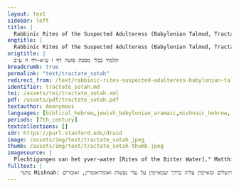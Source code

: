 ```yaml
---
layout: text
sidebar: left
title: |
  Rabbinic Rites of the Suspected Adulteress (Babylonian Talmud, Tractate Sotah, 7a-8b) | תלמוד בבלי מסכת סוטה דף ז ע׳׳א–דף ח ע׳׳ב
engtitle: |
  Rabbinic Rites of the Suspected Adulteress (Babylonian Talmud, Tractate Sotah, 7a-8b)
origtitle: |
  תלמוד בבלי מסכת סוטה דף ז ע׳׳א–דף ח ע׳׳ב
breadcrumb: true
permalink: "text/tractate_sotah"
redirect_from: /text/rabbinic-rites-suspected-adulteress-babylonian-talmud-tractate-sotah-7a-8b
identifier: tractate_sotah.md
tei: /assets/tei/tractate_sotah.xml
pdf: /assets/pdf/tractate_sotah.pdf
textauthor: Anonymous
languages: [biblical_hebrew,jewish_babylonian_aramaic,mishnaic_hebrew, middle_east]
periods: [7th_century]
textcollections: []
sdr: https://purl.stanford.edu/druid 
image: /assets/img/text/tractate_sotah.jpeg
thumb: /assets/img/text/tractate_sotah-thumb.jpeg
imagesource: |
  Plechtigungen van het yver-water [Rites of the Bitter Water]," Matthijs Pool (Amsterdam, 1686-1727), Engraving, Rijksmuseum, Gift of J.A. Saurel, The Hague, 1916. [Public Domain]
fulltext: |
    מתני׳ Mishnah: מתני׳ היו מעלין אותה לבית דין הגדול שבירושלים ומאיימין עליה כדרך שמאיימין על עדי נפשות ואומרואומרין, ואומרים (Liss 1977: 66-67, nn. 67-69).לה בתי הרבה יין עושה הרבה שחוק עושה הרבה ילדות עושה הרבה שכנים הרעים עושין עשיאל תעשי לשמו, עשי למען שמו (Liss 1977: 67, nn. 81-82).לשמו הגדול שנכתב בקדושה שלא ימחה על המים Mishnah: They would take her up to the High Court in Jerusalem and admonish her in the same way that they admonish witnesses in capital cases. And heTannaitic sources differ on whether "he" refers to the priest (Sifre Numbers 12) or a member of the court (Rabbi Yosi bar Ḥaninah, folio 7b below, may take either position.) Medieval witnesses (Meiri, Maimonides) have the plural ("they say"), clearly referring to the court, as do generally good Mishnah mss. (Parma, Kaufmann; the latter might be corrected to that reading.)says to her, “My daughter, much wine, much levity, much childishness, and many bad neighbors cause [sin]. Cause [rather] this [confession] forThe reading in the majority of mss., also reflected in a different formulation of Sifre Numbers, is "Do not cause his great name..." Other mss. read "…for the sake of His great name." The printers have conflated the two readings.His great Name, written in holiness, that it may not be blotted out by the waters.” ואומר לפניה דברים שאינם כדישאינה כדאי (Liss 1977: 68, nn. 86 and 92). לשומען היא וכל משפחת בית אביה And he tells her of things that one Rashi and most mss.: "she should not hear." Rashi comments that she is not permitted to hear the sins of the patriarchs [Mishnah, tractate Megillah 4:10: the sin of Reuben may be "recited but not translated in public"] but this case is an exception, as it may elicit her confession (like Judah and Reuben, who "confessed and were not ashamed"–see 7b below.) Meiri adds that the patriarchs' sins and confessions will overwhelm even the most intransigent sotah–even if she is surrounded by the supportive presence of "her father's house." Meiri therefore interprets the Mishnah as "things that she cannot [bear to] hear," rather than simply "she should not hear."should not hear, [neither she] nor any relation of her father’s house. אם אמרה טמאה אני שוברת כתובתה ויוצאת ואם אמרה טהורה אני מעלין אותה לשער המזרחלשערי המזרח, לשערי מזרח (Liss 1977: 69, nn. 100-101).שעל פתח שער נקנור ששם משקין את הסוטות ומטהרין את היולדות ומטהרין את המצורעין If she said, “I am defiled,” she writes a receipt for her marriage-contract and she is released. But if she said, “I am pure,” they take her up to the Eastern Gate,Many witnesses and parallels read: "Eastern gates." Rashi reads "Eastern gate" and comments that this is the outer gate from which one entered the Temple Mount–not the Niqanor or "upper" gate, which he places between the women's courtyard and the courtyard of Israelites. Most other commentators read the Eastern and Niqanor gates as identical, as does Rashi himself in his commentary to Numbers (5:18). This contradiction may arise from Rashi's reading of this Mishnah in the Gemara (bottom of 7b below), where the stam adds that "they take her up" from gate to gate "in order to wear her out." In this context, then, Rashi sees the Niqanor Gate as the "upper gate," with the sotah going up and down between the two gates. But as Saul Lieberman notes in his commentary to the parallel at Tosefta Sotah 1:4 (New York: JTS, 1967, vol. 8, 613), both ms. Parma of the Mishnah here and ms. Vienna of the Tosefta lack "Niqanor." That name seems to have crept in later, as a clarification. The original reading was likely closer to Josephus, Antiquities III.6, who refers simply to "the gates which face toward the Temple."at the entryway of the Niqanor Gate, where they give the sotah [bitter waters] to drink, and purify a [recently] delivered woman, and purify those with skin-affliction. וכהןוהכוהן (Liss 1977: 70, n. 116).אוחז בבגדיה אם נקרעו נקרעו ואם נפרמו נפרמו עד שהוא מגלה את לבה וסותר את שערה And aMedieval commentators (Tosafot; Meiri) and a parallel (Numbers Rabbah) read "the priest," i.e. the priest who is chosen by lot to expose her body (Tosefta Sotah 1:7)–not just any priest. This reading is even reflected in the Gemara itself (II.b.iii below.)priest seizes her clothes–if they are torn, they are torn; if they are ripped, they are ripped–until he exposes her chest, and he uncovers her hair [and unbraids it]. רבי יהודה אומר אם היה לבה נאה לא היה מגלהו ואם היה שערה נאה לא היה סותרסותרו (Liss 1977: 71, n. 126). Rabbi Yehudah says: If her chest was attractive, he wouldn’t expose it, and if her hair was attractive, he wouldn’t uncover [it]The object pronoun is missing in Vilna, but not in most other witnesses.[and unbraid it]. היתהלביישה (בגליון: לנוולה). כ׳׳י אוקספורד, 2675,2.מתכסה בלבנים מכסה בשחורים היההיו (Liss 1977: 71, n. 134).עליה כלי זהב וקטליאות נזמים וטבעות מעבירין ממנה כדי לנוולה If she was dressed in white, he dresses her in black; if she had onMost other witness have, correctly, the plural: "if gold jewelry, etc., were [Vilna: was] on her." gold jewelry, chokers, nose-rings, rings: they take them off her in order to sullyMs. Oxford 2675,2: shame [in margin: sully]. This variant reveals the social function of the act. her. ואחר כך מביא חבל מצריחבל המצרי (Liss 1977: 72, n. 10).וקושרו למעלה מדדיה After that, [the priest] takes a reedMost witnesses: "the reed rope" [ḥevel ha-mitsri]. Rabbi Yitsḥaq comments, in the earlier parallel in the Palestinian Talmud (Sotah 1:6): "because she acted according to the deeds of the Egyptians [ha-mitsrim]," i.e. fornication (see Ezek. 16:26–also a key intertext of this Mishnah.) Maimonides (Mishneh Torah, Sotah 3:11) preserves that position. However, as Rashi notes, the word actually comes from netser ("reed"), as in Babylonian Talmud, tractate Eruvin 58a: "a rope of reeds [netsarim] for a sotah." See editor's note in Albeck's edition of Mishnah Nashim, 381.rope and ties it above her torso. וכל הרוצה לראות באלראות בה בא (Liss 1977: 72, n. 15).לראות חוץ מעבדיה ושפחותיה מפני שלבה גס בהןגס בה (Liss 1977: 73 n. 23).וכלושאר כל הנשים (Liss 1977: 73 n. 24).הנשים מותרות מוֹתְרוֹת חייבות – (Liss 1977: 73 n. 25)לראותה And everyone who wants to gaze may come,Several witnesses, including Rashi and the Gemara (8b below): "to gaze upon her may come." The phrase "upon her" (bah) likely fell out, due to similarity to the adjacent word "come" (ba’). More importantly, this translation of the implied modal ("may") reflects only Rava's reading of the Mishnah at folio 8b in the Gemara (II.c.iii below): anyone, male or female, may come to gaze, but women who attend must gaze. Abbaye holds that only women may attend and they are permitted–but not obligated–to gaze.except male slaves and maidservants, for she is shamelessAs Rosen-Zvi shows (2012: 89-92)–with the exception of the parallel at Tosefta Sotah 1:6–this phrase [literally, her heart swells] usually means that a woman is "shameless" before her social inferiors, rather than "emboldened" by her social peers. He applies the more usual sense here. Rashi, by contrast, reads it in the unusual sense of "emboldened," as is clear from his reading ("her heart swells within her") and his comment ("When a person sees the members of his household, his resolve is strengthened and he does not become afraid or confess.") See Meiri's interpretation of the clause "nor any of her father's house" along the same lines, the critical note to "one should not hear" above.before them. And all womenMeiri: "all other women," i.e., other than her maidservants. See previous critical note.are permittedThe debate over may vs. must come (see critical note to "may come" above) led Shlomo Adani (d. 1629) to "correct" the Mishnah in line with the Gemara by re-vocalizing and glossing the word as obligated. Yet, if that were the reading known to Abbaye &#38; Rava, their subsequent debate could never have arisen.to see her, שנאמר ונוסרו כל הנשים ולא תעשינה כזמתכנה  as it is said: that all women may be taught not to do after your lewdness. [Ezek. 23:48] גמ׳ Gemara: [I.a] [I.a] מנהני מילי א"ר חייא בר גמדא א"ר יוסי בר' חנינא אתיא תורה תורה כתיב הכא ועשה לה הכהן את כל התורה וכתיב התם על פי התורה אשר יורוך מה להלן בשבעים ואחד אף כאן בשבעים ואחד Where are these matters [They take her up to the High Court… to be derived] from [in Scripture]? –R. Hiyya bar Gamda said that R. Yosi bar Haninah said, “It is brought from [an analogy between two instances of] ‘Torah’ and ‘Torah’. Here it is written, ‘the priest shall execute upon her [the sotah] all this Torah’ [Num. 5:30], and there it is written, ‘According to the sentence of the Torah which they shalt teach thee’ [Deut. 17:11]. Just as the latter is about [the High Court of] seventy-one [judges], here, too, it is about [the High Court of] seventy-one [judges]. ומאיימין עליה וכו' ורמינהו כדרך שמאיימין עליה שלא תשתה כך מאיימין עליה שתשתה אומרים לה בתי אם ברור לך הדבר שטהורה את עמדי על בורייך ושתי לפי שאין מים המרים דומין אלא לסם יבש שמונח על בשר חי אם יש שם מכה מחלחל ויורד אין שם מכה אינו מועיל כלום And admonish her etc. And we counterpose the two [sources to raise a contradiction, i.e. this mishnah with the following baraita]: Just as they admonish her not to drink, so do they admonish her to drink. They tell her, “My daughter, if the matter is quite clear to you that you are pure, then rest assured in your clarity and drink, as the bitter waters may be likened to nothing more than a dry ointment spread upon living skin: if there is a wound there, it pierces and goes in. If there is no wound, it brings about nothing at all.” לא קשיא כאן קודם שנמחקה מגילה כאן לאחר שנמחקה מגילה [The apparent contradiction between that baraita and the mishnah] is not difficult [to resolve]: There [in the mishnah] it was before the scroll is dissolved [that she was admonished not to drink so as not to profane God's name]; here [in the baraita], it is after the scroll is dissolved [that she was admonished to drink, lest an innocent sotah refrain due to her fear – Rashi.] [I.b] [I.b] ואומר לפניה וכו׳ And he tells her etc. ת"ר אומר לפניה דברים של הגדה ומעשים שאירעו בכתובים הראשונים כגון אשר חכמים יגידו ולא כחדו מאבותם יהודה הודה ולא בוש מה היה סופו נחל חיי העולם הבא ראובן הודה ולא בוש מה היה סופו נחל חיי העולם הבא ומה שכרן Our rabbis taught [in a baraita]: He tells her of things of lore and deeds that transpired in the early Writings, for instance, Which wise men have told from their fathers, and not hid it [Job 15:18]: Judah confessed and was not ashamed. What end did he come to? He inherited the life of the world to come. Reuben confessed and was not ashamed. What end did he come to? He inherited the life of the world to come. And what was their reward? מה שכרן כדקא אמרינן – What was their reward?! It’s just as we are saying, [the life of the world to come–isn't that enough]?! אלא מה שכרן בעולם הזה –But [the question was], “What was their reward in this world?” להם לבדם נתנה הארץ ולא עבר זר בתוכם –“Unto whom alone the earth was given, and no stranger passed among them.” [Job 15:19.] בשלמא ביהודה אשכחן דאודי דכתיב ויכר יהודה ויאמר צדקה ממני אלא ראובן מנלן דאודי – That is suitable for Judah, we do find that he confesses, for it is written, And Judah acknowledged them, and said, "She hath been more righteous than I."Or: "She is in the right–it [i.e., Tamar's pregnancy] is mine."[Gen. 38:26.] But Reuben, from where do we [know] that he confesses? דא"ר שמואל בר נחמני אמר ר' יוחנן מאי דכתיב יחי ראובן ואל ימות וזאת ליהודה כל אותן שנים שהיו ישראל במדבר היו עצמותיו של יהודה מגולגלין בארון עד שעמד משה ובקש עליו רחמים אמר לפניו רבש"ע מי גרם לראובן שהודה יהודה וזאת ליהודה מיד שמע ה' קול יהודה על איבריה לשפא ולא הוה קא מעיילין ליה למתיבתא דרקיעא ואל עמו תביאנו ולא הוה קא ידע משקל ומטרח בשמעתא בהדי רבנן ידיו רב לו לא הוה קא סלקא ליה שמעתא אליבא דהילכתא ועזר מצריו תהיה –For R. Shmuel bar Nahmani said that R. Yohanan said: Why is it written, “Let Reuben live, and not die […] And this is [the blessing] of Judah”? [Deut. 33:6-7. Why is this the only blessing of the tribes which begins And this, indicating some connection between the blessing of Reuben and the blessing of Judah?- Rashi]. All those years that Israel were in the wilderness, Judah’s bones were rolling in the coffin, until Moses arose and begged for mercy for him. He said before Him, “Lord of the universe, who caused Reuben to confess? Judah! Yet this is [the so-called blessing] of Judah?!” Right away  “Hear, Lord, the voice of Judah…” [Deut. 33:7.] Each limb went into its socket. But they still would not bring him up to the academy of the firmament [so Moses continued] "bring him unto his people" [Deut. 33:7]. And [when he arrived] he still did not know [the art of] dialectic in the oral tradition among those teachers of ours, [so Moses continued] "let his hands [i.e. his ability] be sufficient [rav, pun on "a rabbi"] for him" [Deut. 33:7]. He still could not establish the tradition according to the law, [so Moses said] ‘and be thou an help unto him from his enemies’ [Deut. 33:7. This entire paragraph = Babylonian Talmud tractate Makkot 11b]. בשלמא יהודה דאודי כי היכי דלא תישרף תמר אלא ראובן למה ליה דאודי והאמר רב ששת חציף עלי (בר ישראל) דמפריט חטאיה – That is suitable [to show] that Judah confesses: it was so that Tamar would not be burnt. But Reuben, why did he [have to] confess? After all, Rav Sheshet has said, ‘To me, (a son of Israel)Vilna places this scandalous phrase in parentheses. Liss (1977, 79 n. 114) notes that Rashi and other witnesses read simply "one." The censors added it, Liss says, "because it is the practice of Christians to confess their sins in detail." See also Babylonian Talmud tractate Berakhot 34b.one who confesses his sins in detail is scandalous!’ כי היכי דלא ליחשדו אחוהי –It was so that his brothers would not be suspected. [I.c] [I.c] אם אמרה טמאה אני וכו' If she said, “I am defiled” etc. [she writes a receipt for her marriage-contract and she is released]. שמעת מינה כותבין שובר Learn from this that one does write a receipt [rather than tearing up the contract]. אמר אביי תני מקרעת Abbaye said: Recite it [as] “tears up” [rather than “writes a receipt for”, which supports the opposite derivation: one does not write a receipt but tears up the original marriage contract]. א"ל רבא והא שוברת קתני Rava said to Abbaye: And yet, ‘writes a receipt’ is what it says! אלא אמר רבא במקום שאין כותבין כתובה עסקינן Rather, Rava said: We are dealing with a locality where one does not write a marriage-contract [therefore, there is nothing to tear up! In such a locality, in an ordinary divorce, we would rely on the court's fixed payment to a woman for the dissolution of her marriage-contract, according to whether she is legally a virgin or a widow [Mishnah Ketubbot 1:2], which may require eyewitness testimony [Mishnah Ketubbot 2:1]. But this is not an ordinary divorce: by confessing to adultery, she forfeits any rights under her marriage-contract. Therefore, her husband must retain a receipt for the marriage-contract, in order to be able to prove that she has no claim on him. Receipts pose well-known problems–"mice," for instance, might eat the receipt, allowing false claims to be made in future. Rava is not, however, drawing a conclusion from this locality about writing receipts in general. – Rashi &#38; Tosafot. We should also consider that, given the graphically public circumstances of her divorce, a sotah is very unlikely to sue her ex-husband or his heirs for her marriage-settlement.] [II.a] [II.a] ואם אמרה טהורה אני מעלין אותה לשערי מזרח But if she said, “I am pure,” they take her up to the Eastern Gate מעלין אותה התם קיימא “They take her up”? She’s standing there [already]! דמסקינן לה ומחתינן לה כדי לייגעה דתניא רבי שמעון בן אלעזר אומר בית דין מסיעין את העדים ממקום למקום כדי שתטרף דעתן עליהן ויחזרו בהן [It means] that they drag her up and down in order to tire her. For as it was taught [in a baraita]: R. Shimon ben Elazar says: A court moves the witnesses from place to place, so that their minds will become addled and they will retract [if they were lying]. [II.b] [II.b] ששם משקין את הסוטות וכו' where they give the sotah [bitter waters] to drink [and purify a [recently] delivered woman, and purify those with skin-affliction]. [II.b.i] [II.b.i] בשלמא סוטות דכתיב והעמיד הכהן את האשה לפני ה' מצורעין נמי דכתיב והעמיד הכהן המטהר וגו' אלא יולדת מאי טעמא [The Eastern Gate] is suitable for sotot, for it is written, And the priest shall set the woman before the Lord [Num. 5:18]. [And it is suitable] those with skin-affliction as well, for it is written, And the priest shall set the man [to be] cleansed etc. [Lev. 14:11, KJV modified.] But [as for] a [recently] delivered woman, what is the reason [for this location of the rite of purification]? אילימא משום דאתיין וקיימין אקורבנייהו דתניא אין קרבנו של אדם קרב אלא אם כן עומד על גביו אי הכי זבין וזבות נמי If you say it is because these women [are supposed to] bring and stand over their offerings (as it was taught [in a baraita], "A person’s offering is not presented unless he is standing over it"), [but these woman are ritually impure and so they stand as close as possible; beside the outer, Niqanor Gate, which is not sanctified– Rashi. See the critical note to "Eastern Gate" in the Mishnah above.] then men and women with genital discharge as well [should be required to stand at the Eastern Gate, but this mishnah did not say so]! אה"נ ותנא חדא מינייהו נקט –Yes, it is so! But the Tanna [behind this mishnah] marked one of them, [the women, to represent multiple kinds of people who bring offerings, but are impure, and therefore stand at this gate]. [II.b.ii] [II.b.ii] ת"ר אין משקין שתי סוטות כאחת כדי שלא יהא לבה גס בחבירתה Our rabbis taught [in a baraita]: One may not give two sotot the bitter waters to drink at the same [time], so that one will not embolden her fellow [in that case, a sotah who would have confessed does not because she sees another maintain her innocence- Rashi. See also critical note to "Shameless" in the Mishnah above.] רבי יהודה אומר לא מן השם הוא זה אלא אמר קרא אותה לבדה R. Yehudah says: That is not the reason! Rather, Scripture said, [The priest shall charge] her [Num. 5:19], [and her] alone. ות"ק הכתיב אותה But as for the Tanna [behind that baraita], is not ‘her’ [indeed] written! [What could he possibly have been thinking, as he also knew the verse?] ת"ק ר"ש היא דדריש טעם דקרא ומה טעם קאמר מה טעם אותה לבדה כדי שלא יהא לבה גס בחבירתה –Its Tanna is R. Shimon, who interprets the rationale of Scripture. And he is saying, “What is the rationale for [the verse to say] ‘her’ alone? So that one will not embolden her fellow.” [Therefore, he agrees on the rule, but supplies a rationale for it.] מאי בינייהו What is the [practical] difference between [“R. Shimon”/R. Yehudah]? איכא בינייהו רותתת – The [practical] difference between them arises [in the case of] a woman who is shaking. [In that case, there is no danger that two sotot might ‘embolden’ each other. So, according to “R. Shimon,” in that case, one could make two sotot drink at the same time. R. Yehudah would still disagree, because the verse says 'her' alone.] ורותתת מי משקין והא אין עושין מצות חבילות חבילות –But who would make a shaking woman drink [at the same time as another woman]? After all, 'one should not fulfill commandments as a package'! [= tractate Berakhot 49a.] דתנן אין משקין שתי סוטות כאחת ואין מטהרין שני מצורעין כאחת ואין רוצעין שני עבדים כאחת ואין עורפין שתי עגלות כאחת לפי שאין עושין מצות חבילות חבילות For we have learned [in a baraita]: One should not make two sotot drink at the same time, nor purify two people with skin-affliction at the same time, nor pierce the ears of two slaves at the same time, nor break the necks of two heifers at the same time, because one should not fulfill commandments as a package [! This refutes the exception to the rule against making two sotot drink at the same time that was just attributed to "R. Shimon," i.e., in the case of a "shaking" sotah, who cannot "embolden" her fellow.] אמר אביי ואיתימא רב כהנא לא קשיא כאן בכהן אחד כאן בשני כהנים Abbaye said (and some say it was Rav Kahana): "It is not difficult [to defeat this refutation of "R. Shimon's" exception and save his position]" Here, [this baraita against 'packaging' two commandments] is about a single priest. [Whereas] here [in the exception attributed to "R. Shimon," where a shaking sotah is made to drink at the same time as another,] it is about two priests [who administer the rite to one sotah each. Therefore, neither of the priests is ‘fulfilling commandments as a package.']. [II.b.iii] [II.b.iii] והכהן אוחז בבגדיה And the Priest seizes her clothes. תנו רבנן ופרע את ראש האשה אין לי אלא ראשה גופה מנין Our rabbis taught [in a baraita]: …and uncover the woman’s head… [Num. 5:18]. [From this] I have only her head. Whence [do we derive] her body? ת"ל האשה –[That is] the lesson of the statement ‘the woman’ [which is superfluous in this verse and, therefore, must refer to an additional item––her body]. אם כן מה ת"ל ופרע את ראשה מלמד שהכהן סותר את שערה  If so, what is the lesson of the statement ‘and [the priest shall] uncover the woman’s head’ [!? If he uncovers her body, then doesn't this include the head?] –It is teaching that the priest uncovers her hair [and unbraids it. The superfluous word head must refer to an additional action—unbraiding her hair]. [II.c] [II.c] ר' יהודה אומר אם היה לבה וכו' Rabbi Yehudah says: If her chest was, etc. [attractive, he wouldn’t expose it, and if her hair was attractive, he wouldn’t uncover [it and unbraid it]]. [II.c.i] [II.c.i]This entire sub-section is paralleled in tractate Sanhedrin, 45a. It is a direct expansion of the earlier parallel at the Palestinian Talmud, tractate Sotah 1:5. למימרא דר' יהודה חייש להרהורא ורבנן לא חיישי והא איפכא שמעינן להו Is this to say that R. Yehudah was worried about arousal [in the audience], whereas our rabbis [the majority behind this mishnah, who do not restrict exposure] are not worried [?!] Yet we have heard them [argue] the reverse! דתניא האיש מכסין אותו פרק אחד מלפניו והאשה שני פרקים אחד מלפניה ואחד מלאחריה מפני שכולה ערוה דברי רבי יהודה וחכ"א האיש נסקל ערום ואין האשה נסקלת ערומה For it was taught [in a baraita], “We cover a man [condemned to death] with one piece in front, but a woman with two pieces–one in front, one in back–for all of her is nakedness. The words of R. Yehudah. But the Sages say: A man is stoned naked, but a woman is not stoned naked.” [If R. Yehudah was more worried about arousal than the Sages, why didn't he simply agree with their 'not stoned naked' position? If the sages of the mishnah were less worried about arousal than him, then why did they disallow a woman to be stoned naked?] אמר רבה הכא טעמא מאי שמא תצא מב"ד זכאית ויתגרו בה פרחי כהונה התם הא מסתלקא Rabbah said: Here [in the case of a sotah with an attractive chest], what is the reason [for R. Yehudah’s worry]? Perhaps she will be released from the court [innocent] and the 'buds of the priesthood' [novices] will be aroused by her [and pursue her for the rest of her life - Rashi.] Whereas there [in the baraita regarding a woman who is stoned naked], well, she has already expired [so they will not pursue her. The difference between R. Yehudah and the majority of the mishnah is not about exposure per se--it is about the possible effect of her exposure on the novice priests.] וכי תימא אתי לאיגרויי באחרניית' האמר רבא גמירי דאין יצר הרע שולט אלא במה שעיניו רואות –But should you retort: He [a novice] will get aroused by other women [and so, even if he cannot pursue her , R. Yehudah's worry also applies to a woman who is stoned to death], as for that, Rava has said: “I have a tradition [from my teachers – Rashi] that the Evil Impulse governs only what one’s eyes see.” [Arousal cannot transfer from one woman to another, so this retort is invalid.] אמר רבא דר' יהודה אדר' יהודה קשיא דרבנן אדרבנן ל"ק Rava said: "Is there a difficulty [due to conflict between one statement] of R. Yehudah and another, but no difficulty [due to such a conflict between statements] of our rabbis?!? [Why would the sages behind the mishnah allow exposing the body of a sotah, whereas the sages behind the baraita do not support exposing the body of a woman who is stoned? This seems self-contradictory.] אלא אמר רבא דר' יהודה אדר' יהודה ל"ק כדשנין Rather, said Rava, “There is no difficulty [due to conflict between one statement] of R. Yehudah and another,” as we have [just] resolved. [He is only worried about the "buds of the priesthood," and they can only be aroused by the sight of an exposed sotah.] דרבנן אדרבנן נמי לא קשיא הכא טעמא מאי משום ונוסרו כל הנשים התם אין לך ייסור גדול מזה Nor is there a difficulty [due to conflict between one statement] of our rabbis and another. Here, [in the mishnah where the body of the sotah is exposed], what is the reason? It is because of [the verse] that all women may be taught [not to do after your lewdness. Ezek. 23:48; see the Mishnah above]. There, [in the baraita where they argue that the body of a woman stoned to death is not exposed], you have no greater chastisement than this [being stoned to death. So all women will still be taught, even if she is not naked]! וכי תימא לעביד בה תרתי אמר רב נחמן אמר רבה בר אבוה אמר קרא ואהבת לרעך כמוך ברור לו מיתה יפה But should you retort: Both should be done to her [in the latter case: exposure and stoning to death], Rav Nahman said that Rabbah bar Avuha said, “as Scripture said: but thou shalt love thy neighbor as thyself. [Lev. 19:18]. You shall choose for him a good death.” לימא דרב נחמן תנאי היא Let us say that what Rav Nahman [said] is a Tannaitic [controversy. The majority in the baraita held that one need not ensure a "good death" for a person sentenced to death. Therefore, they said, "a man is stoned naked." Rav Yehudah disagreed, based on the "good death" principle, and his position was preserved by Rav Nahman, who also applied it to a woman.] לא דכולי עלמא אית להו דרב נחמן והכא בהא קמיפלגי מר סבר בזיוניה עדיף ליה טפי מצערא דגופיה ומר סבר צערא דגופיה עדיף ליה טפי מבזיוניה –No. For everyone [both R. Yehudah and the majority in the baraita] holds with Rav Nahman [in the "good death" principle]. But here it is on this [application of the principle that] they diverge: one master [R. Yehudah] reasons that one’s degradation is more serious to him than his [physical] suffering [therefore, R. Yehudah says, we 'cover a man' who is stoned to death]. Whereas another master [the majority in the baraita, who counter that 'a man is stoned naked'] reasons that suffering of the body is more serious to him than his degradation. [Therefore, a "good death," in their definition, would be entirely naked; because covering his body will only prolong the physical agony of death by stoning – Rashi.] [II.c.ii] [II.c.ii] היתה מכוסה לבנים וכו' If she was dressed in white, etc. [he dresses her in black.] תנא אם היו שחורים נאים לה מכסין אותה בגדים מכוערים One taught [in a baraita]: If black [clothes] looked good on her, then they should dress her in ugly clothes. היו עליה כלי זהב וכו' If she had on some gold jewelry, etc. […they take them off in order to sully her.] פשיטא השתא נוולי מנוויל לה הני מיבעיא מהו That is self-evident! If he already sullies her [by removing other, lesser finery], is this necessary [to state]? דתימא בהני אית לה בזיון טפי כדאמרי אינשי שליח ערטיל וסיים מסאני – [Yes, because] you might say she has more degradation with [gold] on, as people say, “Stripped naked and wearing shoes”! [It is the way of people to mock a naked person wearing shoes, because this appears ridiculous. Similarly, wearing gold could theoretically shame her more, therefore its removal had to be stated– Rashi.] קמ"ל – That is what it informs us. ואחר כך מביא חבל וכו' After that, [the priest] takes a reed rope, etc. [and ties it above her breasts.] בעא מיניה רבי אבא מרב הונא חבל המצרי מהו שיעכב בסוטה משום שלא ישמטו בגדיה מעליה הוא ובצלצול קטן נמי סגי R. Abba asked Rav Huna: “The reed rope–what is the [tradition] regarding whether it is a prerequisite for the sotah [rite]? Is it so that her clothes don’t slip off her? But for that, even a fine woven belt is plenty!” או דילמא משום דאמר מר היא חגרה לו בצלצול לפיכך כהן מביא חבל המצרי וקושר לה למעלה מדדיה מעכב Or perhaps it is a prerequisite because of what the master is saying [in this <hi rend= א"ל תניתוה ואח"כ מביא חבל המצרי וקושרו לה למעלה מדדיה כדי שלא ישמטו בגדיה מעליה [Rav Huna] said to him: You [should have] learned it[s resolution in a baraita]: and after that, [the priest] takes a reed rope and ties it above her breasts, so that her clothes don't slip off her. [Your first guess that the reed rope is only functional was correct. It is therefore not a ritual prerequisite. See further the critical note to "reed" in the Mishnah above.]  [II.c.iii] [II.c.iii] וכל הרוצה לראות בה יראה וכו' And anyone who wants to look at her, may look, etc. הא גופא קשיא אמרת כל הרוצה לראות בה רואה אלמא לא שנא גברי ולא שנא נשי This is self-contradictory! You say, anyone who wants to look at her, may look; hence, it makes no difference if they are men or women, והדר תני כל הנשים מותרות לראותה נשים אין אנשים לא but then [this mishnah] teaches, And all women are permitted to see her. Women, yes; men, no. אמר אביי תרגמה אנשים אמר ליה רבא והא כל הרוצה לראות בה רואה קתני Abbaye said: “Interpret [the term "anyone" as] about women [only].” But Rava replied: “[It explicitly says], ‘And anyone who wants to look at her, may look’!" אלא אמר רבא כל הרוצה לראות בה רואה לא שנא גברי ולא שנא נשי ונשים חייבות לראותה שנאמר Rather, Rava said, “Anyone who wants to look at her, may look: it makes no difference whether they are men or women. But women are obligated to see her, as it is said,  ונוסרו כל הנשים ולא תעשינה כזמתכנה that all women may be taught not to do after your lewdness” [Ezek. 23:48]. 
---
```

